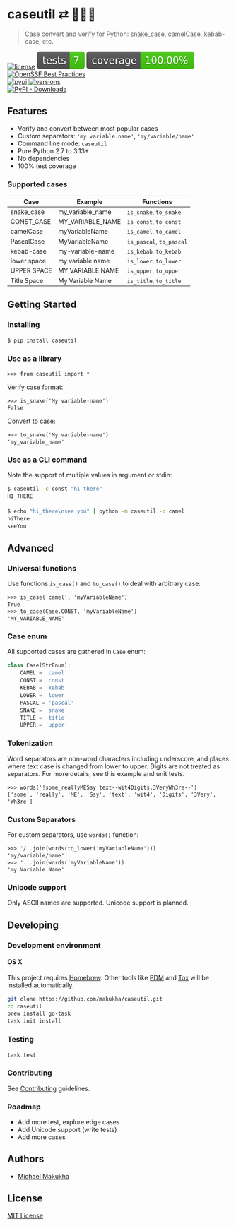 # caseutil ⇄ 🐍🐫🍢
> Case convert and verify for Python: snake_case, camelCase, kebab-case, etc.

[![license](https://img.shields.io/github/license/makukha/caseutil.svg)](https://github.com/makukha/caseutil/blob/main/LICENSE)
[![Tests](https://raw.githubusercontent.com/makukha/caseutil/v0.6.5/docs/badge/tests.svg)](https://github.com/makukha/caseutil)
[![Coverage](https://raw.githubusercontent.com/makukha/caseutil/v0.6.5/docs/badge/coverage.svg)](https://github.com/makukha/caseutil)
[![OpenSSF Best Practices](https://www.bestpractices.dev/projects/9342/badge)](https://www.bestpractices.dev/projects/9342)  
[![pypi](https://img.shields.io/pypi/v/caseutil.svg#v0.6.5)](https://pypi.python.org/pypi/caseutil)
[![versions](https://img.shields.io/pypi/pyversions/caseutil.svg)](https://pypi.org/project/caseutil)  
[![PyPI - Downloads](https://img.shields.io/pypi/dw/caseutil)](https://pypistats.org/packages/caseutil)


## Features

* Verify and convert between most popular cases
* Custom separators: `'my.variable.name'`, `'my/variable/name'`
* Command line mode: `caseutil`
* Pure Python 2.7 to 3.13+
* No dependencies
* 100% test coverage


### Supported cases

| Case        | Example          | Functions                |
|-------------|------------------|--------------------------|
| snake_case  | my_variable_name | `is_snake`, `to_snake`   |
| CONST_CASE  | MY_VARIABLE_NAME | `is_const`, `to_const`   |
| camelCase   | myVariableName   | `is_camel`, `to_camel`   |
| PascalCase  | MyVariableName   | `is_pascal`, `to_pascal` |
| kebab-case  | my-variable-name | `is_kebab`, `to_kebab`   |
| lower space | my variable name | `is_lower`, `to_lower`   |
| UPPER SPACE | MY VARIABLE NAME | `is_upper`, `to_upper`   |
| Title Space | My Variable Name | `is_title`, `to_title`   |


## Getting Started

### Installing

```bash
$ pip install caseutil
```

### Use as a library

```doctest
>>> from caseutil import *
```

Verify case format:
```doctest
>>> is_snake('My variable-name')
False
```

Convert to case:
```doctest
>>> to_snake('My variable-name')
'my_variable_name'
```

### Use as a CLI command

Note the support of multiple values in argument or stdin:

```bash
$ caseutil -c const "hi there"
HI_THERE

$ echo "hi_there\nsee you" | python -m caseutil -c camel
hiThere
seeYou
```


## Advanced

### Universal functions

Use functions `is_case()` and `to_case()` to deal with arbitrary case:
```doctest
>>> is_case('camel', 'myVariableName')
True
>>> to_case(Case.CONST, 'myVariableName')
'MY_VARIABLE_NAME'
```

### Case enum

All supported cases are gathered in `Case` enum:
```python
class Case(StrEnum):
    CAMEL = 'camel'
    CONST = 'const'
    KEBAB = 'kebab'
    LOWER = 'lower'
    PASCAL = 'pascal'
    SNAKE = 'snake'
    TITLE = 'title'
    UPPER = 'upper'
```

### Tokenization

Word separators are non-word characters including underscore, and places where text case is changed from lower to upper. Digits are not treated as separators. For more details, see this example and unit tests.

```doctest
>>> words('!some_reallyMESsy text--wit4Digits.3VeryWh3re--')
['some', 'really', 'ME', 'Ssy', 'text', 'wit4', 'Digits', '3Very', 'Wh3re']
```

### Custom Separators

For custom separators, use `words()` function:
```doctest
>>> '/'.join(words(to_lower('myVariableName')))
'my/variable/name'
>>> '.'.join(words('myVariableName'))
'my.Variable.Name'
```

### Unicode support

Only ASCII names are supported. Unicode support is planned.


## Developing

### Development environment

#### OS X

This project requires [Homebrew](https://brew.sh). Other tools like [PDM](https://pdm-project.org) and [Tox](https://tox.wiki) will be installed automatically.

```bash
git clone https://github.com/makukha/caseutil.git
cd caseutil
brew install go-task
task init install
```

### Testing

```bash
task test
```

### Contributing

See [Contributing](.github/CONTRIBUTING.md) guidelines.


### Roadmap

* Add more test, explore edge cases
* Add Unicode support (write tests)
* Add more cases


## Authors

* [Michael Makukha](https://github.com/makukha)


## License

[MIT License](https://github.com/makukha/caseutil/blob/main/LICENSE)
